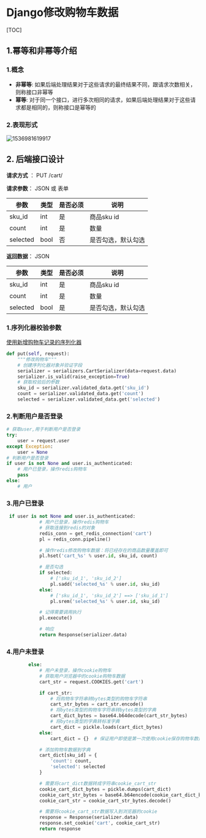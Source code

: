 # Django修改购物车数据

[TOC]

## 1.幂等和⾮幂等介绍

### 1.概念

- **⾮幂等**:  如果后端处理结果对于这些请求的最终结果不同，跟请求次数相关，则称接⼝⾮幂等
- **幂等**:  对于同⼀个接⼝，进⾏多次相同的请求，如果后端处理结果对于这些请求都是相同的，则称接⼝是幂等的

### 2.表现形式

![1536981619917](C:\Users\Administrator\AppData\Roaming\Typora\typora-user-images\1536981619917.png)

## 2. 后端接口设计

**请求方式** ： PUT /cart/

**请求参数**： JSON 或 表单

| 参数     | 类型 | 是否必须 | 说明               |
| -------- | ---- | -------- | ------------------ |
| sku_id   | int  | 是       | 商品sku id         |
| count    | int  | 是       | 数量               |
| selected | bool | 否       | 是否勾选，默认勾选 |

**返回数据**： JSON

| 参数     | 类型 | 是否必须 | 说明               |
| -------- | ---- | -------- | ------------------ |
| sku_id   | int  | 是       | 商品sku id         |
| count    | int  | 是       | 数量               |
| selected | bool | 是       | 是否勾选，默认勾选 |

### 1.序列化器校验参数

<u>使⽤新增购物⻋记录的序列化器</u>

```python
def put(self, request):
    """修改购物⻋"""
    # 创建序列化器对象并验证字段
    serializer = serializers.CartSerializer(data=request.data)
    serializer.is_valid(raise_exception=True)
    # 获取校验后的参数
    sku_id = serializer.validated_data.get('sku_id')
    count = serializer.validated_data.get('count')
    selected = serializer.validated_data.get('selected')
```

### 2.判断⽤户是否登录

```python
# 获取user,⽤于判断⽤户是否登录
try:
    user = request.user
except Exception:
    user = None
# 判断⽤户是否登录
if user is not None and user.is_authenticated:
    # ⽤户已登录，操作redis购物⻋
    pass
else:
    # ⽤户
```

### 3.⽤户已登录

```python
 if user is not None and user.is_authenticated:
            # 用户已登录，操作redis购物车
            # 获取连接到redis的对象
            redis_conn = get_redis_connection('cart')
            pl = redis_conn.pipeline()

            # 操作redis修改购物车数据：将已经存在的商品数量覆盖即可
            pl.hset('cart_%s' % user.id, sku_id, count)

            # 是否勾选
            if selected:
                # ['sku_id_1', 'sku_id_2']
                pl.sadd('selected_%s' % user.id, sku_id)
            else:
                # ['sku_id_1', 'sku_id_2'] ==> ['sku_id_1']
                pl.srem('selected_%s' % user.id, sku_id)

            # 记得需要调用执行
            pl.execute()

            # 响应
            return Response(serializer.data)
```

### 4.用户未登录

```python
		else:
            # 用户未登录，操作cookie购物车
            # 获取用户浏览器中的cookie购物车数据
            cart_str = request.COOKIES.get('cart')

            if cart_str:
                # 将购物车字符串转bytes类型的购物车字符串
                cart_str_bytes = cart_str.encode()
                # 将bytes类型的购物车字符串转bytes类型的字典
                cart_dict_bytes = base64.b64decode(cart_str_bytes)
                # 将bytes类型的字典转标准字典
                cart_dict = pickle.loads(cart_dict_bytes)
            else:
                cart_dict = {}  # 保证用户即使是第一次使用cookie保存购物车数据，也有字典对象可以操作

            # 添加购物车数据到字典
            cart_dict[sku_id] = {
                'count': count,
                'selected': selected
            }

            # 需要将cart_dict数据转成字符串cookie_cart_str
            cookie_cart_dict_bytes = pickle.dumps(cart_dict)
            cookie_cart_str_bytes = base64.b64encode(cookie_cart_dict_bytes)
            cookie_cart_str = cookie_cart_str_bytes.decode()

            # 需要将cookie_cart_str数据写入到浏览器的cookie
            response = Response(serializer.data)
            response.set_cookie('cart', cookie_cart_str)
            return response
```

